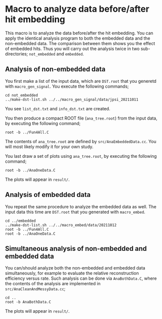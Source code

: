 # Macro to analyze data before/after hit embedding

This macro is to analyze the data before/after the hit embedding.
You can apply the identical analysis program to both the embedded data and the non-embedded data.
The comparison between them shows you the effect of embedded hits.
Thus you will carry out the analysis twice in two sub-directories; `not_embedded` and `embedded`.


## Analysis of non-embedded data

You first make a list of the input data, which are `DST.root` that you generetd with `macro_gen_signal`.
You execute the following commands;
```
cd not_embedded
../make-dst-list.sh ../../macro_gen_signal/data/jpsi_20211011
```
You see `list_dst.txt` and `info_dst.txt` are created.

You then produce a compact ROOT file (`ana_tree.root`) from the input data, by executing the following command;
```
root -b ../Fun4All.C
```
The contents of `ana_tree.root` are defined by `src/AnaEmbeddedData.cc`.
You will most likely modify it for your own study.

You last draw a set of plots using `ana_tree.root`, by executing the following command;
```
root -b ../AnaOneData.C
```
The plots will appear in `result/`.


## Analysis of embedded data

You repeat the same procedure to analyze the embedded data as well.
The input data this time are `DST.root` that you generated with `macro_embed`.
```
cd ../embedded
../make-dst-list.sh ../../macro_embed/data/20211012
root -b ../Fun4All.C
root -b ../AnaOneData.C
```


## Simultaneous analysis of non-embedded and embedded data

You can/should analyze both the non-embedded and embedded data simultaneously, 
for example to evaluate the relative reconstruction efficiency versus rate.
Such analysis can be done via `AnaBothData.C`, where the contents of 
the analysis are implemented in `src/AnaCleanAndMessyData.cc`;
```
cd ..
root -b AnaBothData.C
```
The plots will appear in `result/`.
